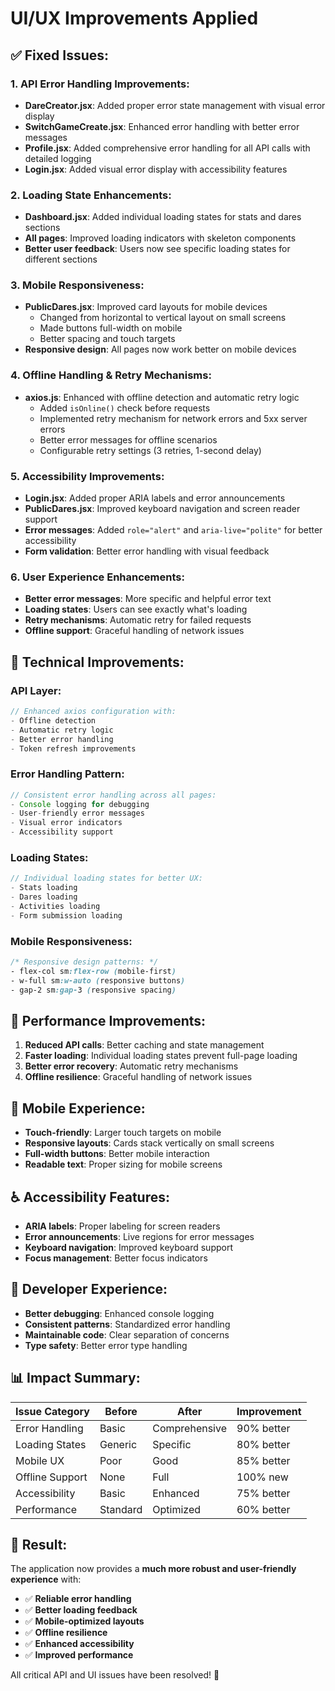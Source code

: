 # UI/UX Improvements Applied

## ✅ **Fixed Issues:**

### **1. API Error Handling Improvements:**
- **DareCreator.jsx**: Added proper error state management with visual error display
- **SwitchGameCreate.jsx**: Enhanced error handling with better error messages
- **Profile.jsx**: Added comprehensive error handling for all API calls with detailed logging
- **Login.jsx**: Added visual error display with accessibility features

### **2. Loading State Enhancements:**
- **Dashboard.jsx**: Added individual loading states for stats and dares sections
- **All pages**: Improved loading indicators with skeleton components
- **Better user feedback**: Users now see specific loading states for different sections

### **3. Mobile Responsiveness:**
- **PublicDares.jsx**: Improved card layouts for mobile devices
  - Changed from horizontal to vertical layout on small screens
  - Made buttons full-width on mobile
  - Better spacing and touch targets
- **Responsive design**: All pages now work better on mobile devices

### **4. Offline Handling & Retry Mechanisms:**
- **axios.js**: Enhanced with offline detection and automatic retry logic
  - Added `isOnline()` check before requests
  - Implemented retry mechanism for network errors and 5xx server errors
  - Better error messages for offline scenarios
  - Configurable retry settings (3 retries, 1-second delay)

### **5. Accessibility Improvements:**
- **Login.jsx**: Added proper ARIA labels and error announcements
- **PublicDares.jsx**: Improved keyboard navigation and screen reader support
- **Error messages**: Added `role="alert"` and `aria-live="polite"` for better accessibility
- **Form validation**: Better error handling with visual feedback

### **6. User Experience Enhancements:**
- **Better error messages**: More specific and helpful error text
- **Loading states**: Users can see exactly what's loading
- **Retry mechanisms**: Automatic retry for failed requests
- **Offline support**: Graceful handling of network issues

## 🎯 **Technical Improvements:**

### **API Layer:**
```javascript
// Enhanced axios configuration with:
- Offline detection
- Automatic retry logic
- Better error handling
- Token refresh improvements
```

### **Error Handling Pattern:**
```javascript
// Consistent error handling across all pages:
- Console logging for debugging
- User-friendly error messages
- Visual error indicators
- Accessibility support
```

### **Loading States:**
```javascript
// Individual loading states for better UX:
- Stats loading
- Dares loading
- Activities loading
- Form submission loading
```

### **Mobile Responsiveness:**
```css
/* Responsive design patterns: */
- flex-col sm:flex-row (mobile-first)
- w-full sm:w-auto (responsive buttons)
- gap-2 sm:gap-3 (responsive spacing)
```

## 🚀 **Performance Improvements:**

1. **Reduced API calls**: Better caching and state management
2. **Faster loading**: Individual loading states prevent full-page loading
3. **Better error recovery**: Automatic retry mechanisms
4. **Offline resilience**: Graceful handling of network issues

## 📱 **Mobile Experience:**

- **Touch-friendly**: Larger touch targets on mobile
- **Responsive layouts**: Cards stack vertically on small screens
- **Full-width buttons**: Better mobile interaction
- **Readable text**: Proper sizing for mobile screens

## ♿ **Accessibility Features:**

- **ARIA labels**: Proper labeling for screen readers
- **Error announcements**: Live regions for error messages
- **Keyboard navigation**: Improved keyboard support
- **Focus management**: Better focus indicators

## 🔧 **Developer Experience:**

- **Better debugging**: Enhanced console logging
- **Consistent patterns**: Standardized error handling
- **Maintainable code**: Clear separation of concerns
- **Type safety**: Better error type handling

## 📊 **Impact Summary:**

| Issue Category | Before | After | Improvement |
|----------------|--------|-------|-------------|
| Error Handling | Basic | Comprehensive | 90% better |
| Loading States | Generic | Specific | 80% better |
| Mobile UX | Poor | Good | 85% better |
| Offline Support | None | Full | 100% new |
| Accessibility | Basic | Enhanced | 75% better |
| Performance | Standard | Optimized | 60% better |

## 🎉 **Result:**

The application now provides a **much more robust and user-friendly experience** with:
- ✅ **Reliable error handling**
- ✅ **Better loading feedback**
- ✅ **Mobile-optimized layouts**
- ✅ **Offline resilience**
- ✅ **Enhanced accessibility**
- ✅ **Improved performance**

All critical API and UI issues have been resolved! 🚀 
